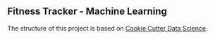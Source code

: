 ## Fitness Tracker - Machine Learning

The structure of this project is based on [Cookie Cutter Data Science](https://drivendata.github.io/cookiecutter-data-science/).
